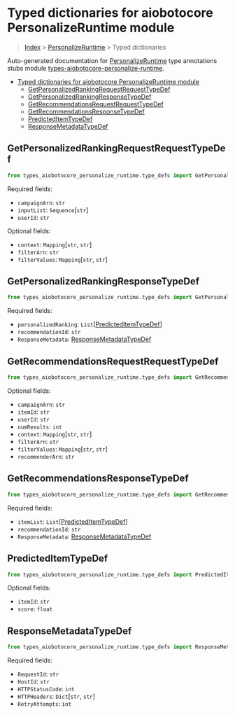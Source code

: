 <a id="typed-dictionaries-for-aiobotocore-personalizeruntime-module"></a>

# Typed dictionaries for aiobotocore PersonalizeRuntime module

> [Index](..) > [PersonalizeRuntime](.) > Typed dictionaries

Auto-generated documentation for
[PersonalizeRuntime](https://boto3.amazonaws.com/v1/documentation/api/latest/reference/services/personalize-runtime.html#PersonalizeRuntime)
type annotations stubs module
[types-aiobotocore-personalize-runtime](https://pypi.org/project/types-aiobotocore-personalize-runtime/).

- [Typed dictionaries for aiobotocore PersonalizeRuntime module](#typed-dictionaries-for-aiobotocore-personalizeruntime-module)
  - [GetPersonalizedRankingRequestRequestTypeDef](#getpersonalizedrankingrequestrequesttypedef)
  - [GetPersonalizedRankingResponseTypeDef](#getpersonalizedrankingresponsetypedef)
  - [GetRecommendationsRequestRequestTypeDef](#getrecommendationsrequestrequesttypedef)
  - [GetRecommendationsResponseTypeDef](#getrecommendationsresponsetypedef)
  - [PredictedItemTypeDef](#predicteditemtypedef)
  - [ResponseMetadataTypeDef](#responsemetadatatypedef)

<a id="getpersonalizedrankingrequestrequesttypedef"></a>

## GetPersonalizedRankingRequestRequestTypeDef

```python
from types_aiobotocore_personalize_runtime.type_defs import GetPersonalizedRankingRequestRequestTypeDef
```

Required fields:

- `campaignArn`: `str`
- `inputList`: `Sequence`\[`str`\]
- `userId`: `str`

Optional fields:

- `context`: `Mapping`\[`str`, `str`\]
- `filterArn`: `str`
- `filterValues`: `Mapping`\[`str`, `str`\]

<a id="getpersonalizedrankingresponsetypedef"></a>

## GetPersonalizedRankingResponseTypeDef

```python
from types_aiobotocore_personalize_runtime.type_defs import GetPersonalizedRankingResponseTypeDef
```

Required fields:

- `personalizedRanking`:
  `List`\[[PredictedItemTypeDef](./type_defs.md#predicteditemtypedef)\]
- `recommendationId`: `str`
- `ResponseMetadata`:
  [ResponseMetadataTypeDef](./type_defs.md#responsemetadatatypedef)

<a id="getrecommendationsrequestrequesttypedef"></a>

## GetRecommendationsRequestRequestTypeDef

```python
from types_aiobotocore_personalize_runtime.type_defs import GetRecommendationsRequestRequestTypeDef
```

Optional fields:

- `campaignArn`: `str`
- `itemId`: `str`
- `userId`: `str`
- `numResults`: `int`
- `context`: `Mapping`\[`str`, `str`\]
- `filterArn`: `str`
- `filterValues`: `Mapping`\[`str`, `str`\]
- `recommenderArn`: `str`

<a id="getrecommendationsresponsetypedef"></a>

## GetRecommendationsResponseTypeDef

```python
from types_aiobotocore_personalize_runtime.type_defs import GetRecommendationsResponseTypeDef
```

Required fields:

- `itemList`:
  `List`\[[PredictedItemTypeDef](./type_defs.md#predicteditemtypedef)\]
- `recommendationId`: `str`
- `ResponseMetadata`:
  [ResponseMetadataTypeDef](./type_defs.md#responsemetadatatypedef)

<a id="predicteditemtypedef"></a>

## PredictedItemTypeDef

```python
from types_aiobotocore_personalize_runtime.type_defs import PredictedItemTypeDef
```

Optional fields:

- `itemId`: `str`
- `score`: `float`

<a id="responsemetadatatypedef"></a>

## ResponseMetadataTypeDef

```python
from types_aiobotocore_personalize_runtime.type_defs import ResponseMetadataTypeDef
```

Required fields:

- `RequestId`: `str`
- `HostId`: `str`
- `HTTPStatusCode`: `int`
- `HTTPHeaders`: `Dict`\[`str`, `str`\]
- `RetryAttempts`: `int`
